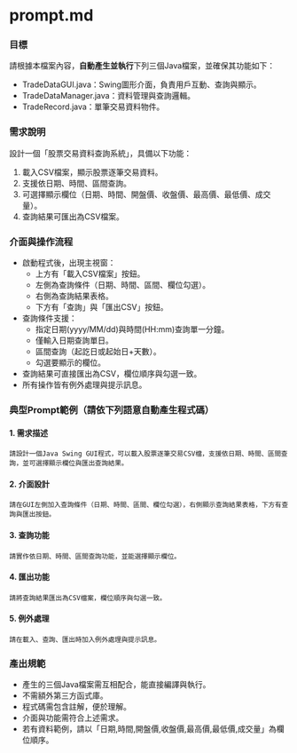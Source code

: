 # prompt.md

### 目標

請根據本檔案內容，**自動產生並執行**下列三個Java檔案，並確保其功能如下：
- TradeDataGUI.java：Swing圖形介面，負責用戶互動、查詢與顯示。
- TradeDataManager.java：資料管理與查詢邏輯。
- TradeRecord.java：單筆交易資料物件。

### 需求說明

設計一個「股票交易資料查詢系統」，具備以下功能：
1. 載入CSV檔案，顯示股票逐筆交易資料。
2. 支援依日期、時間、區間查詢。
3. 可選擇顯示欄位（日期、時間、開盤價、收盤價、最高價、最低價、成交量）。
4. 查詢結果可匯出為CSV檔案。

### 介面與操作流程

- 啟動程式後，出現主視窗：
    - 上方有「載入CSV檔案」按鈕。
    - 左側為查詢條件（日期、時間、區間、欄位勾選）。
    - 右側為查詢結果表格。
    - 下方有「查詢」與「匯出CSV」按鈕。
- 查詢條件支援：
    - 指定日期(yyyy/MM/dd)與時間(HH:mm)查詢單一分鐘。
    - 僅輸入日期查詢單日。
    - 區間查詢（起訖日或起始日+天數）。
    - 勾選要顯示的欄位。
- 查詢結果可直接匯出為CSV，欄位順序與勾選一致。
- 所有操作皆有例外處理與提示訊息。

### 典型Prompt範例（請依下列語意自動產生程式碼）

#### 1. 需求描述
```
請設計一個Java Swing GUI程式，可以載入股票逐筆交易CSV檔，支援依日期、時間、區間查詢，並可選擇顯示欄位與匯出查詢結果。
```

#### 2. 介面設計
```
請在GUI左側加入查詢條件（日期、時間、區間、欄位勾選），右側顯示查詢結果表格，下方有查詢與匯出按鈕。
```

#### 3. 查詢功能
```
請實作依日期、時間、區間查詢功能，並能選擇顯示欄位。
```

#### 4. 匯出功能
```
請將查詢結果匯出為CSV檔案，欄位順序與勾選一致。
```

#### 5. 例外處理
```
請在載入、查詢、匯出時加入例外處理與提示訊息。
```

### 產出規範

- 產生的三個Java檔案需互相配合，能直接編譯與執行。
- 不需額外第三方函式庫。
- 程式碼需包含註解，便於理解。
- 介面與功能需符合上述需求。
- 若有資料範例，請以「日期,時間,開盤價,收盤價,最高價,最低價,成交量」為欄位順序。
